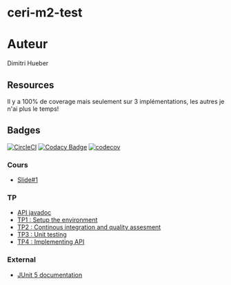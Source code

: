 # ceri-m2-test

# Auteur

Dimitri Hueber

## Resources

Il y a 100% de coverage mais seulement sur 3 implémentations, les autres je n'ai plus le temps!

## Badges

[![CircleCI](https://circleci.com/gh/Seymour84/ceri-m1-test-2017.svg?style=svg)](https://circleci.com/gh/Seymour84/ceri-m1-test-2017) [![Codacy Badge](https://api.codacy.com/project/badge/Grade/6fc5d50b192649bea356c8ad3f69e2f4)](https://www.codacy.com/app/Seymour84/ceri-m1-test-2017?utm_source=github.com&amp;utm_medium=referral&amp;utm_content=Seymour84/ceri-m1-test-2017&amp;utm_campaign=Badge_Grade) [![codecov](https://codecov.io/gh/Seymour84/ceri-m1-test-2017/branch/master/graph/badge.svg)](https://codecov.io/gh/Seymour84/ceri-m1-test-2017)

### Cours

- [Slide#1](https://github.com/Faylixe/ceri-m2-test-2017/blob/master/docs/cours.pdf)

### TP

- [API javadoc](http://faylixe.fr/ceri-m1-test-2017/javadoc)
- [TP1 : Setup the environment](https://github.com/Faylixe/ceri-m2-test-2017/blob/master/docs/tp1.md)
- [TP2 : Continous integration and quality assesment](https://github.com/Faylixe/ceri-m2-test-2017/blob/master/docs/tp2.md)
- [TP3 : Unit testing](https://github.com/Faylixe/ceri-m2-test-2017/blob/master/docs/tp3.md)
- [TP4 : Implementing API](https://github.com/Faylixe/ceri-m2-test-2017/blob/master/docs/tp4.md)

### External

- [JUnit 5 documentation](http://junit.org/junit5/docs/current/user-guide)
